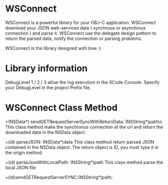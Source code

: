 WSConnect
=========
WSConnect is a powerful library for your OBJ-C application.
WSConnect download your JSON web-services data ( synchrous or asynchrous connection ) and parse it.
WSConnect use the delegate design pattern to return the parsed data, notify the connection or parsing problems.

WSConnect is the library designed with love :)




Library information
=========
DebugLevel 1 / 2 / 3 allow the log execution in the XCode Console. Specify your DebugLevel in the project Prefix file.


WSConnect Class Method
=========

+(NSData*) sendGETRequestServerSyncWithReturnData: (NSString*)path\n
This class method make the synchronus connection at the url and return the downloaded data in the NSData object.

+(id) parseJSON: (NSData*)data
This class method return parsed JSON contained in the NSData object. The return object is ID, you must type it in the origin method

+(id) parseJsonWithLocalPath: (NSString*)path
This class method parse the local JSON file 


+(id)sendGETRequestServerSYNC:(NSString*)path;

